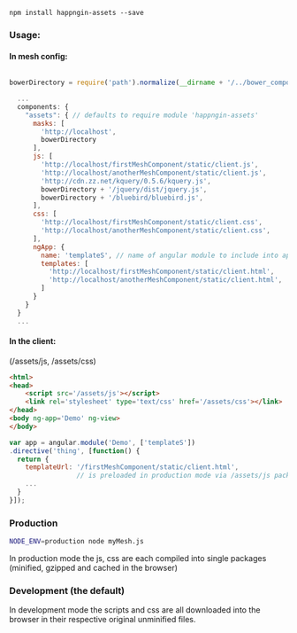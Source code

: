 `npm install happngin-assets --save`

### Usage:

#### In mesh config:

```javascript

bowerDirectory = require('path').normalize(__dirname + '/../bower_components');

  ...
  components: {
    "assets": { // defaults to require module 'happngin-assets'
      masks: [
        'http://localhost',
        bowerDirectory
      ],
      js: [
        'http://localhost/firstMeshComponent/static/client.js',
        'http://localhost/anotherMeshComponent/static/client.js',
        'http://cdn.zz.net/kquery/0.5.6/kquery.js',
        bowerDirectory + '/jquery/dist/jquery.js',
        bowerDirectory + '/bluebird/bluebird.js',
      ],
      css: [
        'http://localhost/firstMeshComponent/static/client.css',
        'http://localhost/anotherMeshComponent/static/client.css',
      ],
      ngApp: {
        name: 'templateS', // name of angular module to include into app
        templates: [
          'http://localhost/firstMeshComponent/static/client.html',
          'http://localhost/anotherMeshComponent/static/client.html',
        ]
      }
    }
  }
  ...
```

#### In the client:

(/assets/js, /assets/css)

```html
<html>
<head>
    <script src='/assets/js'></script>
    <link rel='stylesheet' type='text/css' href='/assets/css'></link>
</head>
<body ng-app='Demo' ng-view>
</body>
```

```javascript
var app = angular.module('Demo', ['templateS'])
.directive('thing', [function() {
  return {
    templateUrl: '/firstMeshComponent/static/client.html',
                 // is preloaded in production mode via /assets/js package
    ...
  }
}]);
```

### Production

```bash
NODE_ENV=production node myMesh.js
```
In production mode the js, css are each compiled into single packages (minified, gzipped and cached in the browser)

### Development (the default)

In development mode the scripts and css are all downloaded into the browser in their respective original unminified files.

